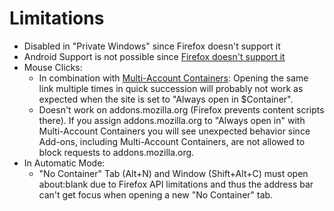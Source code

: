 # Limitations

* Disabled in "Private Windows" since Firefox doesn't support it
* Android Support is not possible since [Firefox doesn't support it](https://bugzilla.mozilla.org/show_bug.cgi?id=1398097)
* Mouse Clicks:
  * In combination with [Multi-Account Containers](https://github.com/mozilla/multi-account-containers): Opening the same link multiple times in quick succession will probably not work as expected when the site is set to "Always open in $Container".
  * Doesn't work on addons.mozilla.org (Firefox prevents content scripts there). If you assign addons.mozilla.org to "Always open in" with Multi-Account Containers you will see unexpected behavior since Add-ons, including Multi-Account Containers, are not allowed to block requests to addons.mozilla.org.
* In Automatic Mode:
  * "No Container" Tab (Alt+N) and Window (Shift+Alt+C) must open about:blank due to Firefox API limitations and thus the address bar can't get focus when opening a new "No Container" tab.